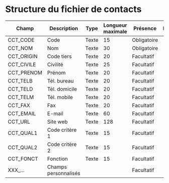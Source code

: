 # Structure du fichier de contacts










| Champ | Description | Type | Longueur maximale | Présence | Exemple |
|---|---|---|---|---|---|
| CCT\_CODE | Code | Texte | 15 | Obligatoire |   |
| CCT\_NOM | Nom | Texte | 30 | Obligatoire |   |
| CCT\_ORIGIN | Code tiers | Texte | 20 | Facultatif |   |
| CCT\_CIVILE | Civilité | Texte | 25 | Facultatif |   |
| CCT\_PRENOM | Prénom | Texte | 20 | Facultatif |   |
| CCT\_TELB | Tél. bureau | Texte | 20 | Facultatif |   |
| CCT\_TELD | Tél. domicile | Texte | 20 | Facultatif |   |
| CCT\_TELM | Tél. mobile | Texte | 20 | Facultatif |   |
| CCT\_FAX | Fax | Texte | 20 | Facultatif |   |
| CCT\_EMAIL | E-mail | Texte | 60 | Facultatif |   |
| CCT\_URL | Site web | Texte | 128 | Facultatif |   |
| CCT\_QUAL1 | Code critère 1 | Texte | 15 | Facultatif |   |
| CCT\_QUAL2 | Code critère 2 | Texte | 15 | Facultatif |   |
| CCT\_FONCT | Fonction | Texte | 15 | Facultatif |   |
| XXX\_... | Champs personnalisés |   |   | Facultatif |   |


